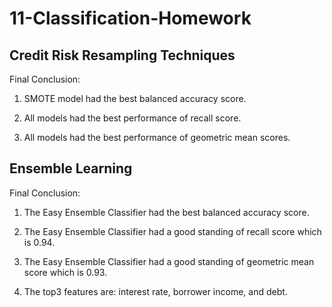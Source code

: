 # 11-Classification-Homework

## Credit Risk Resampling Techniques

Final Conclusion:

1. SMOTE model had the best balanced accuracy score.

2. All models had the best performance of recall score.

3. All models had the best performance of geometric mean scores.


## Ensemble Learning

Final Conclusion:

1. The Easy Ensemble Classifier had the best balanced accuracy score.
 
2. The Easy Ensemble Classifier had a good standing of recall score which is 0.94.

3. The Easy Ensemble Classifier had a good standing of geometric mean score which is 0.93.
 
4. The top3 features are: interest rate, borrower income, and debt. 
